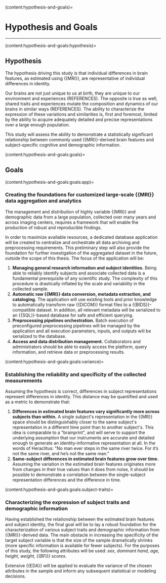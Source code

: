 (content:hypothesis-and-goals)=
# Hypothesis and Goals

<hr>

(content:hypothesis-and-goals:hypothesis)=
## Hypothesis

The hypothesis driving this study is that individual differences in brain features, as estimated using {{MRI}}, are representative of individual differences in identity.

Our brains are not just unique to us at birth, they are unique to our environment and experiences (REFERENCES). The opposite is true as well, shared traits and experiences mutate the composition and dynamics of our brains in similar ways (REFERENCES). The ability to characterize the expression of these variations and similarities is, first and foremost, limited by the ability to acquire adequately detailed and precise representations over a large enough population.

This study will assess the ability to demonstrate a statistically significant relationship between commonly used {{MRI}}-derived brain features and subject-specific cognitive and demographic information.

(content:hypothesis-and-goals:goals)=
## Goals

(content:hypothesis-and-goals:goals:app)=
### Creating the foundations for customized large-scale {{MRI}} data aggregation and analytics

The management and distribution of highly variable {{MRI}} and demographic data from a large population, collected over many years and across imaging centers, requires a framework that will enable the production of robust and reproducible findings.

In order to maximize available resources, a dedicated database application will be created to centralize and orchestrate all data archiving and preprocessing requirements. This preliminary step will also provide the foundation for further investigation of the aggregated dataset in the future, outside the scope of this thesis. The focus of the application will be:

1. **Managing general research information and subject identities.** Being able to reliably identify subjects and associate collected data is a fundamental prerequisite of any scientific study. The complexity of this procedure is drastically inflated by the scale and variability in the collected sample.
2. **Automatic raw {{MRI}} data conversion, metadata extraction, and cataloging.** The application will use existing tools and prior knowledge to automatically transform raw {{DICOM}} format files to a {{BIDS}}-compatible dataset. In addition, all relevant metadata will be serialized to an {{SQL}}-based database for safe and efficient querying.
3. **Preprocessing pipelines orchestration.** Batch execution of preconfigured preprocessing pipelines will be managed by the application and all execution parameters, inputs, and outputs will be serialized to the database.
4. **Access and data distribution management.** Collaborators and administrators should be able to easily access the platform, query information, and retrieve data or preprocessing results.

(content:hypothesis-and-goals:goals:variance)=
### Establishing the reliability and specificity of the collected measurements

Assuming the hypothesis is correct, differences in subject representations represent differences in identity. This distance may be quantified and used as a metric to demonstrate that:

  1. **Differences in estimated brain features vary significantly more across subjects than within.** A single subject's representation in the {{MR}} space should be distinguishably closer to the same subject's representation in a different time point than to another subject's. This idea is comparable to a "brainprint", and will serve to support the underlying assumption that our instruments are accurate and detailed enough to generate an identity-informative representation at all. In the words of Heraclitus: "No man ever steps in the same river twice. For it’s not the same river, and he’s not the same man."
  2. **Same-subject differences in estimated brain features grow over time.** Assuming the variation in the estimated brain features originates more from changes in their true values than it does from noise, it should be possible to demonstrate a correlation between the single-subject representation differences and the difference in time.

(content:hypothesis-and-goals:goals:subject-traits)=
### Characterizing the expression of subject traits and demographic information

Having established the relationship between the estimated brain features and subject identity, the final goal will be to lay a robust foundation for the characterization of various subject traits and demographic information from {{MRI}}-derived data. The main obstacle in increasing the specificity of the target subject variable is that the size of the sample dramatically shrinks (more specific information is available for fewer subjects). For the purposes of this study, the following attributes will be used: *sex, dominant hand, age, height, weight, {{BFI}} scores*.

Extensive {{EDA}} will be applied to evaluate the variance of the chosen attributes in the sample and inform any subsequent statistical or modeling decisions.
